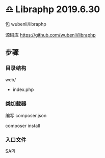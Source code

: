 # ♎ Libraphp 2019.6.30

包 wubenli/libraphp

源码库 https://github.com/wubenli/libraphp



## 步骤

### 目录结构

web/

- index.php

### 类加载器

编写  composer.json

composer install

### 入口文件

SAPI